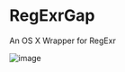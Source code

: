 # RegExrGap
An OS X Wrapper for RegExr

![image](https://cloud.githubusercontent.com/assets/553783/6407152/9b3fd79c-be75-11e4-8690-b52dea9112c8.png)

